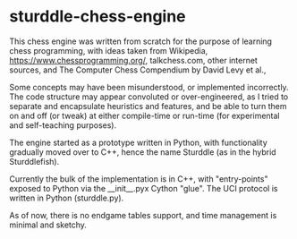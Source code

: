# sturddle-chess-engine
This chess engine was written from scratch for the purpose of learning chess programming,
with ideas taken from Wikipedia, https://www.chessprogramming.org/, talkchess.com, other internet
sources, and The Computer Chess Compendium by David Levy et al., 

Some concepts may have been misunderstood, or implemented incorrectly. The code structure may appear 
convoluted or over-engineered, as I tried to separate and encapsulate heuristics and features, and be able
to turn them on and off (or tweak) at either compile-time or run-time (for experimental and self-teaching purposes).

The engine started as a prototype written in Python, with functionality gradually moved over to C++, hence
the name Sturddle (as in the hybrid Sturddlefish). 

Currently the bulk of the implementation is in C++, with "entry-points" exposed to Python via the \_\_init\_\_.pyx 
Cython "glue". The UCI protocol is written in Python (sturddle.py).

As of now, there is no endgame tables support, and time management is minimal and sketchy.
